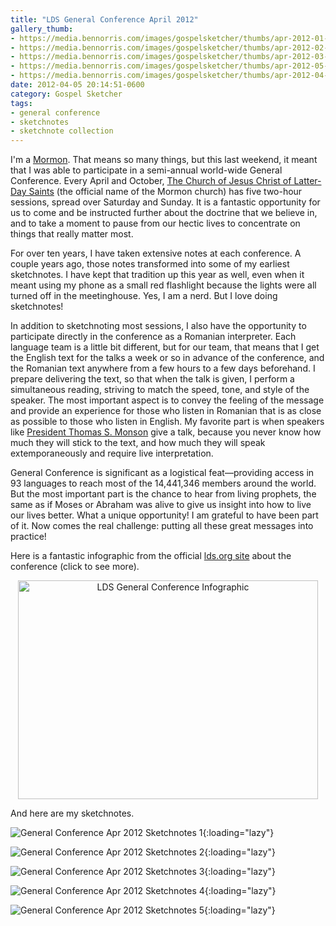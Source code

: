 ```yaml
---
title: "LDS General Conference April 2012"
gallery_thumb:
- https://media.bennorris.com/images/gospelsketcher/thumbs/apr-2012-01-sat-am.jpg
- https://media.bennorris.com/images/gospelsketcher/thumbs/apr-2012-02-sat-pm.jpg
- https://media.bennorris.com/images/gospelsketcher/thumbs/apr-2012-03-priesthood-02.jpg
- https://media.bennorris.com/images/gospelsketcher/thumbs/apr-2012-05-sun-pm.jpg
- https://media.bennorris.com/images/gospelsketcher/thumbs/apr-2012-04-sun-am-02.jpg
date: 2012-04-05 20:14:51-0600
category: Gospel Sketcher
tags:
- general conference
- sketchnotes
- sketchnote collection
---
```


I'm a <a href="http://mormon.org" target="_blank">Mormon</a>. That means so many things, but this last weekend, it meant that I was able to participate in a semi-annual world-wide General Conference. Every April and October, <a href="http://www.lds.org" target="_blank">The Church of Jesus Christ of Latter-Day Saints</a> (the official name of the Mormon church) has five two-hour sessions, spread over Saturday and Sunday. It is a fantastic opportunity for us to come and be instructed further about the doctrine that we believe in, and to take a moment to pause from our hectic lives to concentrate on things that really matter most.

For over ten years, I have taken extensive notes at each conference. A couple years ago, those notes transformed into some of my earliest sketchnotes. I have kept that tradition up this year as well, even when it meant using my phone as a small red flashlight because the lights were all turned off in the meetinghouse. Yes, I am a nerd. But I love doing sketchnotes!

In addition to sketchnoting most sessions, I also have the opportunity to participate directly in the conference as a Romanian interpreter. Each language team is a little bit different, but for our team, that means that I get the English text for the talks a week or so in advance of the conference, and the Romanian text anywhere from a few hours to a few days beforehand. I prepare delivering the text, so that when the talk is given, I perform a simultaneous reading, striving to match the speed, tone, and style of the speaker. The most important aspect is to convey the feeling of the message and provide an experience for those who listen in Romanian that is as close as possible to those who listen in English. My favorite part is when speakers like <a href="http://www.mormonnewsroom.org/leader-biographies/president-thomas-s-monson" target="_blank">President Thomas S. Monson</a> give a talk, because you never know how much they will stick to the text, and how much they will speak extemporaneously and require live interpretation.

General Conference is significant as a logistical feat—providing access in 93 languages to reach most of the 14,441,346 members around the world. But the most important part is the chance to hear from living prophets, the same as if Moses or Abraham was alive to give us insight into how to live our lives better. What a unique opportunity! I am grateful to have been part of it. Now comes the real challenge: putting all these great messages into practice!

Here is a fantastic infographic from the official <a href="http://www.lds.org/general-conference/about-general-conference?lang=eng" target="_blank">lds.org site</a> about the conference (click to see more).
<p style="text-align:center;"><a href="http://www.lds.org/bc/content/ldsorg/content/images/GCinfographicsa-1200px-wide.jpg?lang=eng" target="_blank"><img class="aligncenter" title="LDS General Conference Infographic" src="http://www.lds.org/bc/content/ldsorg/content/images/GC-infographics-crop.jpg" alt="LDS General Conference Infographic" width="480" height="350" /></a></p>
And here are my sketchnotes.

![General Conference Apr 2012 Sketchnotes 1](https://media.bennorris.com/images/gospelsketcher/general-conference/apr-2012/apr-2012-01-sat-am.jpg){:loading="lazy"}

![General Conference Apr 2012 Sketchnotes 2](https://media.bennorris.com/images/gospelsketcher/general-conference/apr-2012/apr-2012-02-sat-pm.jpg){:loading="lazy"}

![General Conference Apr 2012 Sketchnotes 3](https://media.bennorris.com/images/gospelsketcher/general-conference/apr-2012/apr-2012-03-priesthood-02.jpg){:loading="lazy"}

![General Conference Apr 2012 Sketchnotes 4](https://media.bennorris.com/images/gospelsketcher/general-conference/apr-2012/apr-2012-05-sun-pm.jpg){:loading="lazy"}

![General Conference Apr 2012 Sketchnotes 5](https://media.bennorris.com/images/gospelsketcher/general-conference/apr-2012/apr-2012-04-sun-am-02.jpg){:loading="lazy"}